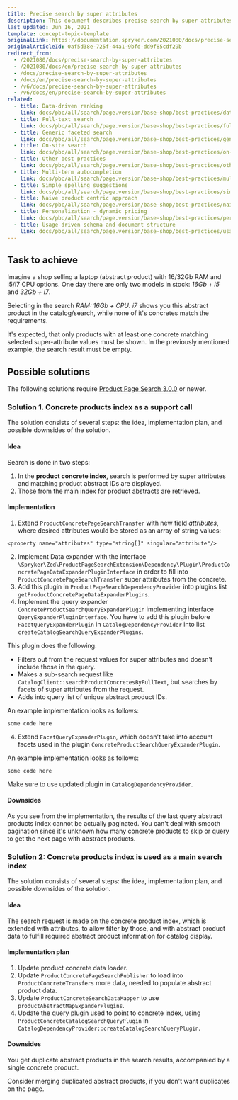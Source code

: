 ```yaml
---
title: Precise search by super attributes
description: This document describes precise search by super attributes
last_updated: Jun 16, 2021
template: concept-topic-template
originalLink: https://documentation.spryker.com/2021080/docs/precise-search-by-super-attributes
originalArticleId: 0af5d38e-725f-44a1-9bfd-dd9f85cdf29b
redirect_from:
  - /2021080/docs/precise-search-by-super-attributes
  - /2021080/docs/en/precise-search-by-super-attributes
  - /docs/precise-search-by-super-attributes
  - /docs/en/precise-search-by-super-attributes
  - /v6/docs/precise-search-by-super-attributes
  - /v6/docs/en/precise-search-by-super-attributes
related:
  - title: Data-driven ranking
    link: docs/pbc/all/search/page.version/base-shop/best-practices/data-driven-ranking.html
  - title: Full-text search
    link: docs/pbc/all/search/page.version/base-shop/best-practices/full-text-search.html
  - title: Generic faceted search
    link: docs/pbc/all/search/page.version/base-shop/best-practices/generic-faceted-search.html
  - title: On-site search
    link: docs/pbc/all/search/page.version/base-shop/best-practices/on-site-search.html
  - title: Other best practices
    link: docs/pbc/all/search/page.version/base-shop/best-practices/other-best-practices.html
  - title: Multi-term autocompletion
    link: docs/pbc/all/search/page.version/base-shop/best-practices/multi-term-auto-completion.html
  - title: Simple spelling suggestions
    link: docs/pbc/all/search/page.version/base-shop/best-practices/simple-spelling-suggestions.html
  - title: Naive product centric approach
    link: docs/pbc/all/search/page.version/base-shop/best-practices/naive-product-centric-approach.html
  - title: Personalization - dynamic pricing
    link: docs/pbc/all/search/page.version/base-shop/best-practices/personalization-dynamic-pricing.html
  - title: Usage-driven schema and document structure
    link: docs/pbc/all/search/page.version/base-shop/best-practices/usage-driven-schema-and-document-structure.html
---
```


## Task to achieve

Imagine a shop selling a laptop (abstract product) with 16/32Gb RAM and i5/i7 CPU options. One day there are only two models in stock: *16Gb + i5* and *32Gb + i7*.

Selecting in the search *RAM: 16Gb + CPU: i7* shows you this abstract product in the catalog/search, while none of it's concretes match the requirements.

It's expected, that only products with at least one concrete matching selected super-attribute values must be shown. In the previously mentioned example, the search result must be empty.

## Possible solutions

The following solutions require [Product Page Search 3.0.0](https://github.com/spryker/product-page-search/releases/tag/3.0.0) or newer.

### Solution 1. Concrete products index as a support call
The solution consists of several steps: the idea, implementation plan, and possible downsides of the solution. 

#### Idea

Search is done in two steps:
1. In the **product concrete index**, search is performed by super attributes and matching product abstract IDs are displayed.
2. Those from the main index for product abstracts are retrieved.

#### Implementation

1. Extend `ProductConcretePageSearchTransfer` with new field *attributes*, where desired attributes would be stored as an array of string values:

```
<property name="attributes" type="string[]" singular="attribute"/>
```

2. Implement Data expander with the interface `\Spryker\Zed\ProductPageSearchExtension\Dependency\Plugin\ProductConcretePageDataExpanderPluginInterface` in order to fill into `ProductConcretePageSearchTransfer` super attributes from the concrete. 
3. Add this plugin in `ProductPageSearchDependencyProvider` into plugins list `getProductConcretePageDataExpanderPlugins`.
3. Implement the query expander `ConcreteProductSearchQueryExpanderPlugin` implementing interface `QueryExpanderPluginInterface`. You have to add this plugin before `FacetQueryExpanderPlugin` in `CatalogDependencyProvider` into list `createCatalogSearchQueryExpanderPlugins`.

This plugin does the following:
- Filters out from the request values for super attributes and doesn't include those in the query.
- Makes a sub-search request like `CatalogClient::searchProductConcretesByFullText`, but searches by facets of super attributes from the request.
- Adds into query list of unique abstract product IDs.

An example implementation looks as follows:

```
some code here
```

4. Extend `FacetQueryExpanderPlugin`, which doesn't take into account facets used in the plugin `ConcreteProductSearchQueryExpanderPlugin`.

An example implementation looks as follows:

```
some code here
```

Make sure to use updated plugin in `CatalogDependencyProvider`.

#### Downsides

As you see from the implementation, the results of the last query abstract products index cannot be actually paginated. You can't deal with smooth pagination since it's unknown how many concrete products to skip or query to get the next page with abstract products.


### Solution 2: Concrete products index is used as a main search index

The solution consists of several steps: the idea, implementation plan, and possible downsides of the solution. 

#### Idea

The search request is made on the concrete product index, which is extended with attributes, to allow filter by those, and with abstract product data to fulfill required abstract product information for catalog display.

#### Implementation plan

1. Update product concrete data loader.
2. Update `ProductConcretePageSearchPublisher` to load into `ProductConcreteTransfers` more data, needed to populate abstract product data.
3. Update `ProductConcreteSearchDataMapper` to use `productAbstractMapExpanderPlugins`.
4. Update the query plugin used to point to concrete index, using `ProductConcreteCatalogSearchQueryPlugin` in `CatalogDependencyProvider::createCatalogSearchQueryPlugin`.

#### Downsides

You get duplicate abstract products in the search results, accompanied by a single concrete product.

Consider merging duplicated abstract products, if you don't want duplicates on the page.

